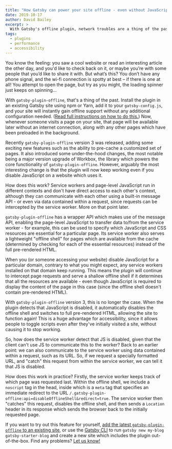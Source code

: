 ```yaml
---
title: "How Gatsby can power your site offline - even without JavaScript"
date: 2019-10-17
author: David Bailey
excerpt: >
  With Gatsby's offline plugin, network troubles are a thing of the past.
tags:
  - plugins
  - performance
  - accessibility
---
```


You know the feeling: you saw a cool website or read an interesting article the other day, and you'd like to check back on it, or maybe you’re with some people that you’d like to share it with. But what’s this? You don’t have any phone signal, and the wi-fi connection is spotty at best – if there is one at all! You attempt to open the page, but try as you might, the loading spinner just keeps on spinning...

With `gatsby-plugin-offline`, that's a thing of the past. Install the plugin in an existing Gatsby site using npm or Yarn, add it to your `gatsby-config.js`, and your site will instantly gain offline support without any additional configuration needed. ([Read full instructions on how to do this.](/docs/add-offline-support-with-a-service-worker/)) Now, whenever someone visits a page on your site, that page will be available later without an internet connection, along with any other pages which have been preloaded in the background.

Recently `gatsby-plugin-offline` version 3 was released, adding some exciting new features such as the ability to pre-cache a customized set of pages. It also introduced some under-the-hood changes, the most notable being a major version upgrade of Workbox, the library which powers the core functionality of `gatsby-plugin-offline`. However, arguably the most interesting change is that the plugin will now keep working even if you disable JavaScript on a website which uses it.

How does this work? Service workers and page-level JavaScript run in different contexts and don't have direct access to each other's context, although they can communicate with each other using a built-in message API - or even via data contained within a request, since requests can be intercepted by the service worker. More on that point later.

`gatsby-plugin-offline` has a wrapper API which makes use of the message API, enabling the page-level JavaScript to transfer data to/from the service worker - for example, this can be used to specify which JavaScript and CSS resources are essential for a particular page. Its service worker also serves a lightweight "offline shell" for pages which are available from the cache (determined by checking for each of the essential resources) instead of the full pre-rendered HTML.

When you (or someone accessing your website) disable JavaScript for a particular domain, contrary to what you might expect, any service workers installed on that domain keep running. This means the plugin will continue to intercept page requests and serve a shallow offline shell if it determines that all the resources are available - even though JavaScript is required to display the content of the page in this case (since the offline shell doesn't contain pre-rendered HTML).

With `gatsby-plugin-offline` version 3, this is no longer the case. When the plugin detects that JavaScript is disabled, it automatically disables the offline shell and switches to full pre-rendered HTML, allowing the site to function again! This is a huge advantage for accessibility, since it allows people to toggle scripts even after they've initially visited a site, without causing it to stop working.

So, how does the service worker detect that JS is disabled, given that the client can't use JS to communicate this to the worker? Back to an earlier point: we can also communicate to the service worker using data contained within a request, such as its URL. So, if we request a specially formatted URL, and "catch" this request from within the service worker, we can tell it that JS is disabled.

How does this work in practice? Firstly, the service worker keeps track of which page was requested last. Within the offline shell, we include a `noscript` tag in the head, inside which is a `meta` tag that specifies an immediate redirect to the URL `/.gatsby-plugin-offline:api=disableOfflineShell&redirect=true`. The service worker then "catches" this request, disables the offline shell, and then sends a `Location` header in its response which sends the browser back to the initially requested page.

If you want to try out this feature for yourself, [add the latest `gatsby-plugin-offline` to an existing site](/docs/add-offline-support-with-a-service-worker/), or use the [Gatsby CLI](/docs/gatsby-cli) to run `gatsby new my-blog gatsby-starter-blog` and create a new site which includes the plugin out-of-the-box. Find any problems? [Let us know!](/contributing/how-to-file-an-issue/)
